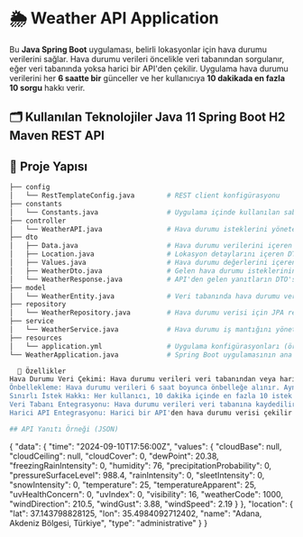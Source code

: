 # 🌦️ Weather API Application
Bu **Java Spring Boot** uygulaması, belirli lokasyonlar için hava durumu verilerini sağlar. Hava durumu verileri öncelikle veri tabanından sorgulanır, 
eğer veri tabanında yoksa harici bir API'den çekilir. Uygulama hava durumu verilerini her **6 saatte bir** günceller ve her kullanıcıya **10 dakikada en fazla 10 sorgu** hakkı verir.

🗂️ Kullanılan Teknolojiler
Java 11
Spring Boot
H2
Maven
REST API
---

## 📂 Proje Yapısı

```bash
├── config
│   └── RestTemplateConfig.java        # REST client konfigürasyonu
├── constants
│   └── Constants.java                 # Uygulama içinde kullanılan sabitler
├── controller
│   └── WeatherAPI.java                # Hava durumu isteklerini yöneten REST controller
├── dto
│   ├── Data.java                      # Hava durumu verilerini içeren DTO
│   ├── Location.java                  # Lokasyon detaylarını içeren DTO
│   ├── Values.java                    # Hava durumu değerlerini içeren DTO
│   ├── WeatherDto.java                # Gelen hava durumu isteklerinin DTO'su
│   └── WeatherResponse.java           # API'den gelen yanıtların DTO'su
├── model
│   └── WeatherEntity.java             # Veri tabanında hava durumu verisini temsil eden entity
├── repository
│   └── WeatherRepository.java         # Hava durumu verisi için JPA repository interface'i
├── service
│   └── WeatherService.java            # Hava durumu iş mantığını yöneten service katmanı
├── resources
│   └── application.yml                # Uygulama konfigürasyonları (ör. veri tabanı, API anahtarları)
└── WeatherApplication.java            # Spring Boot uygulamasının ana giriş noktası

  🌟 Özellikler
Hava Durumu Veri Çekimi: Hava durumu verileri veri tabanından veya harici bir API'den alınır.
Önbellekleme: Hava durumu verileri 6 saat boyunca önbelleğe alınır. Aynı şehir için yapılan istekler bu süre içinde tekrarlanırsa önbellekteki veri döndürülür.
Sınırlı İstek Hakkı: Her kullanıcı, 10 dakika içinde en fazla 10 istek yapabilir.
Veri Tabanı Entegrasyonu: Hava durumu verileri veri tabanına kaydedilir.
Harici API Entegrasyonu: Harici bir API'den hava durumu verisi çekilir (eğer veri tabanında yoksa).

## API Yanıtı Örneği (JSON)
```
{
  "data": {
    "time": "2024-09-10T17:56:00Z",
    "values": {
      "cloudBase": null,
      "cloudCeiling": null,
      "cloudCover": 0,
      "dewPoint": 20.38,
      "freezingRainIntensity": 0,
      "humidity": 76,
      "precipitationProbability": 0,
      "pressureSurfaceLevel": 988.4,
      "rainIntensity": 0,
      "sleetIntensity": 0,
      "snowIntensity": 0,
      "temperature": 25,
      "temperatureApparent": 25,
      "uvHealthConcern": 0,
      "uvIndex": 0,
      "visibility": 16,
      "weatherCode": 1000,
      "windDirection": 210.5,
      "windGust": 3.88,
      "windSpeed": 2.19
    }
  },
  "location": {
    "lat": 37.143798828125,
    "lon": 35.4984092712402,
    "name": "Adana, Akdeniz Bölgesi, Türkiye",
    "type": "administrative"
  }
}
